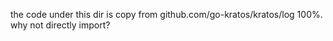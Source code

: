 the code under this dir is copy from github.com/go-kratos/kratos/log 100%.   
why not directly import?